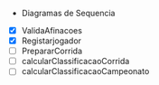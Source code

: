 - Diagramas de Sequencia
- [x] ValidaAfinacoes
- [x] Registarjogador
- [ ] PrepararCorrida
- [ ] calcularClassificacaoCorrida
- [ ] calcularClassificacaoCampeonato
